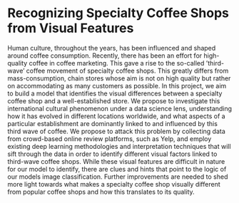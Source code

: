 # Recognizing Specialty Coffee Shops from Visual Features

Human culture, throughout the years, has been influenced and shaped around coffee consumption. Recently, there has been an effort for high-quality coffee in coffee marketing. This gave a rise to the so-called ’third-wave’ coffee movement of specialty coffee shops. This greatly differs from mass-consumption, chain stores whose aim is not on high quality but rather on accommodating as many customers as possible. In this project, we aim to build a model that identifies the visual differences between a specialty coffee shop and a well-established store. We propose to investigate this international cultural phenomenon under a data science lens, understanding how it has evolved in different locations worldwide, and what aspects of a particular establishment are dominantly linked to and influenced by this third wave of coffee. We propose to attack this problem by collecting data from crowd-based online review platforms, such as Yelp, and employ existing deep learning methodologies and interpretation techniques that will sift through the data in order to identify different visual factors linked to third-wave coffee shops. While these visual features are difficult in nature for our model to identify, there are clues and hints that point to the logic of our models image classification. Further improvements are needed to shed more light towards what makes a specialty coffee shop visually different from popular coffee shops and how this translates to its quality.
